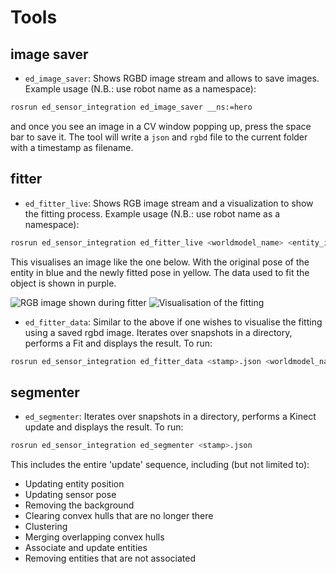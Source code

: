# Tools

## image saver

* `ed_image_saver`: Shows RGBD image stream and allows to save images. Example usage (N.B.: use robot name as a namespace):

```bash
rosrun ed_sensor_integration ed_image_saver __ns:=hero
```

and once you see an image in a CV window popping up, press the space bar to save it. The tool will write a `json` and `rgbd` file to the current folder with a timestamp as filename.

## fitter

* `ed_fitter_live`: Shows RGB image stream and a visualization to show the fitting process. Example usage (N.B.: use robot name as a namespace):

```bash
rosrun ed_sensor_integration ed_fitter_live <worldmodel_name> <entity_id> <rgbd_topic>
```

This visualises an image like the one below. With the original pose of the entity in blue and the newly fitted pose in yellow. The data used to fit the object is shown in purple.

![RGB image shown during fitter](https://user-images.githubusercontent.com/19806646/192571873-c9b42db6-8611-454b-b77f-8cae570de626.png)
![Visualisation of the fitting](https://user-images.githubusercontent.com/19806646/192572064-e583e295-8fcd-4a09-83ac-a71ff79d871d.png)

* `ed_fitter_data`: Similar to the above if one wishes to visualise the fitting using a saved rgbd image. Iterates over snapshots in a directory, performs a Fit and displays the result. To run:

```bash
rosrun ed_sensor_integration ed_fitter_data <stamp>.json <worldmodel_name> <entity_id>
```

## segmenter

* `ed_segmenter`: Iterates over snapshots in a directory, performs a Kinect update and displays the result. To run:

```bash
rosrun ed_sensor_integration ed_segmenter <stamp>.json
```

This includes the entire 'update' sequence, including (but not limited to):

* Updating entity position
* Updating sensor pose
* Removing the background
* Clearing convex hulls that are no longer there
* Clustering
* Merging overlapping convex hulls
* Associate and update entities
* Removing entities that are not associated
